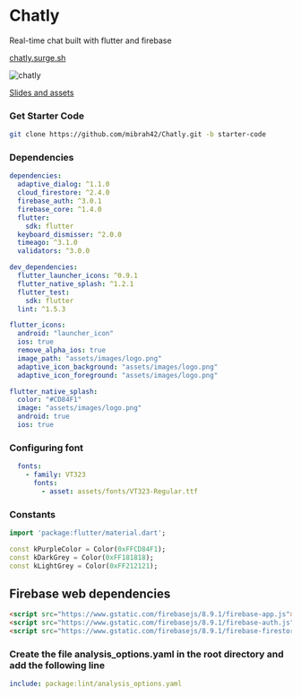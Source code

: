# Chatly

Real-time chat built with flutter and firebase

[chatly.surge.sh](https://chatly.surge.sh/)

![chatly](https://user-images.githubusercontent.com/26859947/121124061-49da7a00-c7f2-11eb-9d9a-7faac9555bf6.png)

[Slides and assets](https://drive.google.com/drive/folders/1ofx4oMNyrpuiUjmVobE5xPaNTHWVbrW5?usp=sharing)

### Get Starter Code

```bash
git clone https://github.com/mibrah42/Chatly.git -b starter-code
```

### Dependencies

```yaml
dependencies:
  adaptive_dialog: ^1.1.0
  cloud_firestore: ^2.4.0
  firebase_auth: ^3.0.1
  firebase_core: ^1.4.0
  flutter:
    sdk: flutter
  keyboard_dismisser: ^2.0.0
  timeago: ^3.1.0
  validators: ^3.0.0

dev_dependencies:
  flutter_launcher_icons: ^0.9.1
  flutter_native_splash: ^1.2.1
  flutter_test:
    sdk: flutter
  lint: ^1.5.3

flutter_icons:
  android: "launcher_icon"
  ios: true
  remove_alpha_ios: true
  image_path: "assets/images/logo.png"
  adaptive_icon_background: "assets/images/logo.png"
  adaptive_icon_foreground: "assets/images/logo.png"

flutter_native_splash:
  color: "#CD84F1"
  image: "assets/images/logo.png"
  android: true
  ios: true
```

### Configuring font

```yaml
  fonts:
    - family: VT323
      fonts:
        - asset: assets/fonts/VT323-Regular.ttf
```

### Constants
```dart
import 'package:flutter/material.dart';

const kPurpleColor = Color(0xFFCD84F1);
const kDarkGrey = Color(0xFF181818);
const kLightGrey = Color(0xFF212121);
```

## Firebase web dependencies
```html
<script src="https://www.gstatic.com/firebasejs/8.9.1/firebase-app.js"></script>
<script src="https://www.gstatic.com/firebasejs/8.9.1/firebase-auth.js"></script>
<script src="https://www.gstatic.com/firebasejs/8.9.1/firebase-firestore.js"></script>
```

### Create the file analysis_options.yaml in the root directory and add the following line
```yaml
include: package:lint/analysis_options.yaml
```
